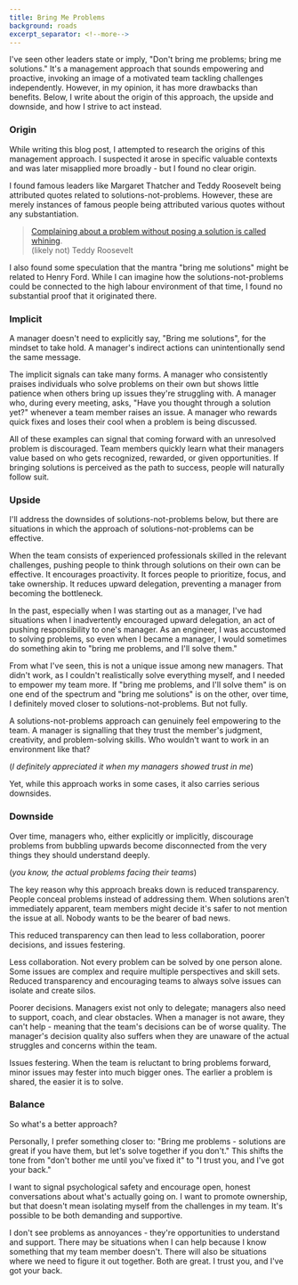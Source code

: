 ```yaml
---
title: Bring Me Problems
background: roads
excerpt_separator: <!--more-->
---
```


I've seen other leaders state or imply, "Don't bring me problems; bring me solutions." It's a management approach that sounds empowering and proactive, invoking an image of a motivated team tackling challenges independently. However, in my opinion, it has more drawbacks than benefits. Below, I write about the origin of this approach, the upside and downside, and how I strive to act instead.

<!--more-->

### Origin

While writing this blog post, I attempted to research the origins of this management approach. I suspected it arose in specific valuable contexts and was later misapplied more broadly - but I found no clear origin.

I found famous leaders like Margaret Thatcher and Teddy Roosevelt being attributed quotes related to solutions-not-problems. However, these are merely instances of famous people being attributed various quotes without any substantiation.

> [Complaining about a problem without posing a solution is called whining](https://www.goodreads.com/quotes/8011953-complaining-about-a-problem-without-posing-a-solution-is-called). <br>
> (likely not) Teddy Roosevelt

I also found some speculation that the mantra "bring me solutions" might be related to Henry Ford. While I can imagine how the solutions-not-problems could be connected to the high labour environment of that time, I found no substantial proof that it originated there.

### Implicit

A manager doesn't need to explicitly say, "Bring me solutions", for the mindset to take hold. A manager's indirect actions can unintentionally send the same message.

The implicit signals can take many forms. A manager who consistently praises individuals who solve problems on their own but shows little patience when others bring up issues they're struggling with. A manager who, during every meeting, asks, "Have you thought through a solution yet?" whenever a team member raises an issue. A manager who rewards quick fixes and loses their cool when a problem is being discussed.

All of these examples can signal that coming forward with an unresolved problem is discouraged. Team members quickly learn what their managers value based on who gets recognized, rewarded, or given opportunities. If bringing solutions is perceived as the path to success, people will naturally follow suit.

### Upside

I'll address the downsides of solutions-not-problems below, but there are situations in which the approach of solutions-not-problems can be effective.

When the team consists of experienced professionals skilled in the relevant challenges, pushing people to think through solutions on their own can be effective. It encourages proactivity. It forces people to prioritize, focus, and take ownership. It reduces upward delegation, preventing a manager from becoming the bottleneck.

In the past, especially when I was starting out as a manager, I've had situations when I inadvertently encouraged upward delegation, an act of pushing responsibility to one's manager. As an engineer, I was accustomed to solving problems, so even when I became a manager, I would sometimes do something akin to "bring me problems, and I'll solve them."

From what I've seen, this is not a unique issue among new managers. That didn't work, as I couldn't realistically solve everything myself, and I needed to empower my team more. If "bring me problems, and I'll solve them" is on one end of the spectrum and "bring me solutions" is on the other, over time, I definitely moved closer to solutions-not-problems. But not fully.

A solutions-not-problems approach can genuinely feel empowering to the team. A manager is signalling that they trust the member's judgment, creativity, and problem-solving skills. Who wouldn't want to work in an environment like that?

(_I definitely appreciated it when my managers showed trust in me_)

Yet, while this approach works in some cases, it also carries serious downsides.

### Downside

Over time, managers who, either explicitly or implicitly, discourage problems from bubbling upwards become disconnected from the very things they should understand deeply.

(_you know, the actual problems facing their teams_)

The key reason why this approach breaks down is reduced transparency. People conceal problems instead of addressing them. When solutions aren't immediately apparent, team members might decide it's safer to not mention the issue at all. Nobody wants to be the bearer of bad news.

This reduced transparency can then lead to less collaboration, poorer decisions, and issues festering.

Less collaboration. Not every problem can be solved by one person alone. Some issues are complex and require multiple perspectives and skill sets. Reduced transparency and encouraging teams to always solve issues can isolate and create silos.

Poorer decisions. Managers exist not only to delegate; managers also need to support, coach, and clear obstacles. When a manager is not aware, they can't help - meaning that the team's decisions can be of worse quality. The manager's decision quality also suffers when they are unaware of the actual struggles and concerns within the team.

Issues festering. When the team is reluctant to bring problems forward, minor issues may fester into much bigger ones. The earlier a problem is shared, the easier it is to solve.

### Balance

So what's a better approach?

Personally, I prefer something closer to: "Bring me problems - solutions are great if you have them, but let's solve together if you don't." This shifts the tone from "don't bother me until you've fixed it" to "I trust you, and I've got your back."

I want to signal psychological safety and encourage open, honest conversations about what's actually going on. I want to promote ownership, but that doesn't mean isolating myself from the challenges in my team. It's possible to be both demanding and supportive.

I don't see problems as annoyances - they're opportunities to understand and support. There may be situations when I can help because I know something that my team member doesn't. There will also be situations where we need to figure it out together. Both are great. I trust you, and I've got your back.
